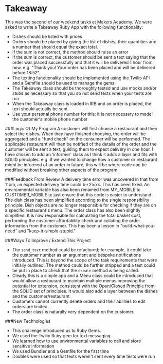 Takeaway
========

This was the second of our weekend tasks at Makers Academy.  We were asked to write a Takeaway Ruby App with the following functionality:

* Dishes should be listed with prices
* Orders should be placed by giving the list of dishes, their quantities and a number that should equal the exact total.
* If the sum is not correct, the method should raise an error
* If the sum is correct, the customer should be sent a text saying that the order was placed successfully and that it will be delivered 1 hour from now. e.g. "Thank you! Your order has been placed and will be delivered before 18:52".
* The texting functionality should be implemented using the Twilio API and a Gemfile should be used to manage the gems
* The Takeaway class should be thoroughly tested and use mocks and/or stubs as necessary so that you do not send texts when your tests are run
* When the Takeaway class is loaded in IRB and an order is placed, the text should actually be sent
* Use your personal phone number for this; it is not necessary to model the customer's mobile phone number

###Logic Of My Program
A customer will first choose a restaurant and then select the dishes.  When they have finished choosing, the order will be aggregated and a "fund check" on the consumer will be performed.  The applicable restaurant will then be notified of the details of the order and the customer will be sent a text, guiding them to expect delivery in one hour.  I have chosen to add an 'informer' class as I think it adds a layer and fits with SOLID principles.  e.g. if we wanted to change how a customer or restaurant might be informed of an order in future, this will be where code can be modified without breaking other aspects of the program.

###Feedback From Review
A delivery time error was uncovered in that from 11pm, an expected delivery time could be 25:xx.  This has been fixed.  An environmental variable has also been renamed from MY_MOBILE to CUSTOMER_MOBILE to just ensure that this code is easier to understand.  The dish class has been simplified according to the single responsibility principle.  Dish objects are no longer responsible for checking if they are on a specific restaurant's menu.  The order class has also been slightly simplified.  It is now responsible for calculating the total basket cost, performing the customer affordability check and collating the order information from the customer.  This has been a lesson in "build-what-you-need" and "keep-it-simple-stupid." 

###Ways To Improve / Extend This Project
- The `send_text` method could be refactored; for example, it could take the customer number as an argument and bespoke notifications introduced.  This is beyond the scope of the task requirements that were initially outlined.  The method could be further stripped and a test could be put in place to check that the `create` method is being called.
- Clearly this is a simple app and a Menu class could be introduced that would allow a restaurant to maintain multiple menus improving the potential for extension, consistent with the Open/Closed Principle from the SOLID set of principles.  It would also add a layer between the dishes and the customer/restaurant.
- Customers cannot currently delete orders and their abilities to edit orders are limited.
- The order class is naturally very dependent on the customer.

###New Technologies
- This challenge introduced us to Ruby Gems.
- We used the Twilio Ruby gem for text messaging
- We learned how to use environmental variables to call and store sensitive information
- We used Bundler and a Gemfile for the first time
- Doubles were used so that texts weren't sent every time tests were run